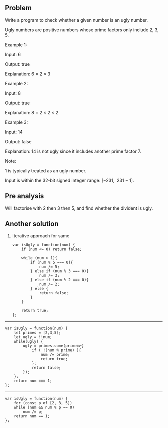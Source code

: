 ## Problem

Write a program to check whether a given number is an ugly number.

Ugly numbers are positive numbers whose prime factors only include 2, 3, 5.

Example 1:

Input: 6

Output: true

Explanation: 6 = 2 × 3

Example 2:

Input: 8

Output: true

Explanation: 8 = 2 × 2 × 2

Example 3:

Input: 14

Output: false

Explanation: 14 is not ugly since it includes another prime factor 7.

Note:

1 is typically treated as an ugly number.

Input is within the 32-bit signed integer range: [−231,  231 − 1].

## Pre analysis

Will factorise with 2 then 3 then 5, and find whether the divident is ugly.

## Another solution

1.  Iterative approach for same

        var isUgly = function(num) {
            if (num <= 0) return false;

            while (num > 1){
                if (num % 5 === 0){
                    num /= 5;
                } else if (num % 3 === 0){
                    num /= 3;
                } else if (num % 2 === 0){
                    num /= 2;
                } else {
                    return false;
                }
            }

            return true;
        };


---

    var isUgly = function(num) {
        let primes = [2,3,5];
        let ugly = !!num;
        while(ugly) {
            ugly = primes.some(prime=>{
                if ( !(num % prime) ){
                    num /= prime;
                    return true;
                };
                return false;
            });
        };
        return num === 1;
    };

---

    var isUgly = function(num) {
        for (const p of [2, 3, 5])
        while (num && num % p == 0)
            num /= p;
        return num == 1;
    };